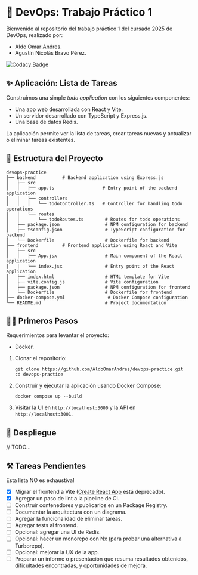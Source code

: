 # 🧩 DevOps: Trabajo Práctico 1

Bienvenido al repositorio del trabajo práctico 1 del cursado 2025 de DevOps, realizado por:

- Aldo Omar Andres.
- Agustín Nicolás Bravo Pérez.

[![Codacy Badge](https://app.codacy.com/project/badge/Grade/28058df562244e0db8beceaa1a88d0bf)](https://app.codacy.com/gh/AldoOmarAndres/devops-practice/dashboard?utm_source=gh&utm_medium=referral&utm_content=&utm_campaign=Badge_grade)

## ✨ Aplicación: Lista de Tareas

Construimos una simple _todo application_ con los siguientes componentes:

- Una app web desarrollada con React y Vite.
- Un servidor desarrollado con TypeScript y Express.js.
- Una base de datos Redis.

La aplicación permite ver la lista de tareas, crear tareas nuevas y actualizar o eliminar tareas existentes.

## 📂 Estructura del Proyecto

```
devops-practice
├── backend          # Backend application using Express.js
│   ├── src
│   │   ├── app.ts                  # Entry point of the backend application
│   │   ├── controllers
│   │   │   └── todoController.ts   # Controller for handling todo operations
│   │   └── routes
│   │       └── todoRoutes.ts        # Routes for todo operations
│   ├── package.json                 # NPM configuration for backend
│   ├── tsconfig.json                # TypeScript configuration for backend
│   └── Dockerfile                   # Dockerfile for backend
├── frontend         # Frontend application using React and Vite
│   ├── src
│   │   ├── App.jsx                  # Main component of the React application
│   │   └── index.jsx                # Entry point of the React application
│   ├── index.html                   # HTML template for Vite
│   ├── vite.config.js               # Vite configuration
│   ├── package.json                 # NPM configuration for frontend
│   └── Dockerfile                   # Dockerfile for frontend
├── docker-compose.yml                # Docker Compose configuration
└── README.md                        # Project documentation
```

## 🧑‍💻 Primeros Pasos

Requerimientos para levantar el proyecto:

- Docker.

1. Clonar el repositorio:

   ```
   git clone https://github.com/AldoOmarAndres/devops-practice.git
   cd devops-practice
   ```

2. Construir y ejecutar la aplicación usando Docker Compose:

   ```
   docker compose up --build
   ```

3. Visitar la UI en `http://localhost:3000` y la API en `http://localhost:3001`.

## 🚀 Despliegue

// TODO...

## ⚒️ Tareas Pendientes

Esta lista NO es exhaustiva!

- [x] Migrar el frontend a Vite ([Create React App](https://github.com/facebook/create-react-app) está deprecado).
- [x] Agregar un paso de lint a la pipeline de CI.
- [ ] Construir contenedores y publicarlos en un Package Registry.
- [ ] Documentar la arquitectura con un diagrama.
- [ ] Agregar la funcionalidad de eliminar tareas.
- [ ] Agregar tests al frontend.
- [ ] Opcional: agregar una UI de Redis.
- [ ] Opcional: hacer un monorepo con Nx (para probar una alternativa a Turborepo).
- [ ] Opcional: mejorar la UX de la app.
- [ ] Preparar un informe o presentación que resuma resultados obtenidos, dificultades encontradas, y oportunidades de mejora.
